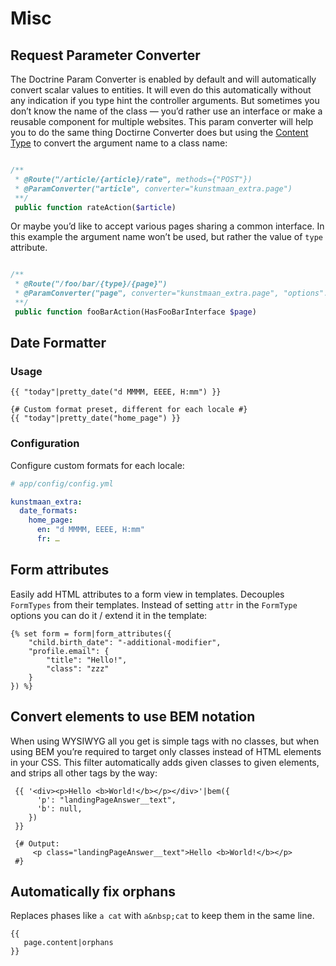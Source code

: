 # Misc

## Request Parameter Converter

The Doctrine Param Converter is enabled by default and will automatically convert scalar values to entities. It will even do this automatically without any indication if you type hint the controller arguments. But sometimes you don’t know the name of the class — you’d rather use an interface or make a reusable component for multiple websites. This param converter will help you to do the same thing Doctirne Converter does but using the [Content Type](content-type.md) to convert the argument name to a class name:

```php

/**
 * @Route("/article/{article}/rate", methods={"POST"})
 * @ParamConverter("article", converter="kunstmaan_extra.page")
 **/
 public function rateAction($article)
 ```
 
Or maybe you’d like to accept various pages sharing a common interface. In this example the argument name won’t be used, but rather the value of `type` attribute.
 
```php

/**
 * @Route("/foo/bar/{type}/{page}")
 * @ParamConverter("page", converter="kunstmaan_extra.page", "options": { "type_field": "type" })
 **/
 public function fooBarAction(HasFooBarInterface $page)
 ```
 
## Date Formatter

### Usage

```twig
{{ "today"|pretty_date("d MMMM, EEEE, H:mm") }}

{# Custom format preset, different for each locale #} 
{{ "today"|pretty_date("home_page") }}
```

### Configuration

Configure custom formats for each locale:

```yml
# app/config/config.yml

kunstmaan_extra:
  date_formats: 
    home_page:
      en: "d MMMM, EEEE, H:mm"
      fr: …
```

## Form attributes

Easily add HTML attributes to a form view in templates. Decouples `FormTypes` from their templates. Instead of setting
`attr` in the `FormType` options you can do it / extend it in the template:

```twig
{% set form = form|form_attributes({
    "child.birth_date": "-additional-modifier",
    "profile.email": {
        "title": "Hello!",
        "class": "zzz"
    }
}) %}
```

## Convert elements to use BEM notation

When using WYSIWYG all you get is simple tags with no classes, but when using BEM you’re required to target only 
classes instead of HTML elements in your CSS. This filter automatically adds given classes to given elements, and
strips all other tags by the way:

```twig
 {{ '<div><p>Hello <b>World!</b></p></div>'|bem({
      'p': "landingPageAnswer__text",
      'b': null,
    })
 }}
 
 {# Output:
     <p class="landingPageAnswer__text">Hello <b>World!</b></p>
 #}
```

## Automatically fix orphans

Replaces phases like `a cat` with `a&nbsp;cat` to keep them in the same line.

```twig
{{
   page.content|orphans
}}
```
